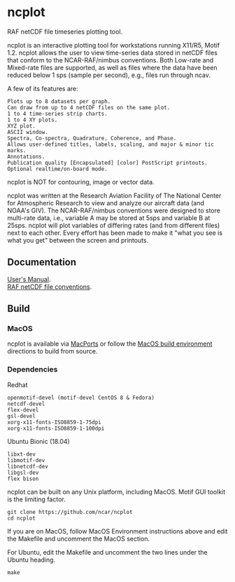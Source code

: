 # ncplot
RAF netCDF file timeseries plotting tool.

ncplot is an interactive plotting tool for workstations running X11/R5, Motif 1.2. ncplot allows the user to view time-series data stored in netCDF files that conform to the NCAR-RAF/nimbus conventions. Both Low-rate and Mixed-rate files are supported, as well as files where the data have been reduced below 1 sps (sample per second), e.g., files run through ncav.

A few of its features are:

    Plots up to 8 datasets per graph.
    Can draw from up to 4 netCDF files on the same plot.
    1 to 4 time-series strip charts.
    1 to 4 XY plots.
    XYZ plot.
    ASCII window.
    Spectra, Co-spectra, Quadrature, Coherence, and Phase.
    Allows user-defined titles, labels, scaling, and major & minor tic marks.
    Annotations.
    Publication quality [Encapsulated] [color] PostScript printouts.
    Optional realtime/on-board mode. 

ncplot is NOT for contouring, image or vector data.

ncplot was written at the Research Aviation Facility of The National Center for Atmospheric Research to view and analyze our aircraft data (and NOAA's GIV). The NCAR-RAF/nimbus conventions were designed to store multi-rate data, i.e., variable A may be stored at 5sps and variable B at 25sps. ncplot will plot variables of differing rates (and from different files) next to each other. Every effort has been made to make it "what you see is what you get" between the screen and printouts.

## Documentation

[User's Manual](https://www.eol.ucar.edu/raf/Software/ncplot.html).\
[RAF netCDF file conventions](https://www.eol.ucar.edu/raf/Software/netCDF.html).

## Build

### MacOS

ncplot is available via [MacPorts](https://www.macports.org/) or follow the [MacOS build environment](https://github.com/ncar/aircraft_oap/wiki/MacOS-Build-Environment) directions to build from source.

### Dependencies

Redhat
```
openmotif-devel (motif-devel CentOS 8 & Fedora)
netcdf-devel
flex-devel
gsl-devel
xorg-x11-fonts-ISO8859-1-75dpi
xorg-x11-fonts-ISO8859-1-100dpi
```

Ubuntu Bionic (18.04)
```
libxt-dev
libmotif-dev
libnetcdf-dev
libgsl-dev
flex bison
```

ncplot can be built on any Unix platform, including MacOS.  Motif GUI toolkit is the limiting factor.

```
git clone https://github.com/ncar/ncplot
cd ncplot
```
    
If you are on MacOS, follow MacOS Environment instructions above and edit the Makefile and uncomment the MacOS section.

For Ubuntu, edit the Makefile and uncomment the two lines under the Ubuntu heading.
```
make
```

